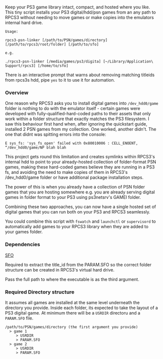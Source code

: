 Keep your PS3 game library intact, compact, and hosted where you like. This tiny script installs your PS3 digital/hdd/psn games from an any path to RPCS3 without needing to move games or make copies into the emulators internal hard drive.

```
Usage:

rpcs3-psn-linker [/path/to/PSN/games/directory] [/path/to/rpcs3/root/folder] [/path/to/sfo]

e.g.

./rpcs3-psn-linker [/media/games/ps3/digita] [~/Library/Application\ Support/rpcs3] [/home/to/sfo]

```

There is an interactive prompt that warns about removing matching titleids from rpcs3s hdd, pipe `yes` to it to use it for automation. 


### Overview ###

One reason why RPCS3 asks you to install digital games into `/dev_hdd0/game` folder is nothing to do with the emulator itself - certain games were developed with fully-qualified-hard-coded paths to their assets that only work within a folder structure that exactly matches the PS3 filesystem. I saw this behaviour first hand when, after ignoring the quickstart guide, installed 2 PSN games from my collection. One worked, another didn't. The one that didnt was spitting errors into the console:

`E sys_fs: 'sys_fs_open' failed with 0x80010006 : CELL_ENOENT, “/dev_hdd0/game/NP blah blah`

This project gets round this limitation and creates symlinks within RPCS3's internal hdd to point to your already-hosted collection of folder-format PSN games, making these hard-coded games believe they are running in a PS3 fs, and avoiding the need to make copies of them in RPCS3's /dev_hdd0/game folder or have additional package installation steps.

The power of this is when you already have a collection of PSN folder games that you are hosting somewhere e.g. you are already serving digital games in folder format to your PS3 using ps3netsrv's GAMEI folder.

Combining these two approaches, you can now have a single hosted set of digital games that you can run both on your PS3 and RPCS3 seamlessly.

You could combine this script with `fswatch` and `launchctl` or `supervisord` to automatically add games to your RPCS3 library when they are added to your games folder.


### Dependencies ###

[SFO](https://github.com/hippie68/sfo/releases)

Required to extract the title_id from the PARAM.SFO so the correct folder structure can be created in RPCS3's virtual hard drive.

Pass the full path to where the executable is as the third argument.

### Required Directory structure ###

It assumes all games are installed at the same level underneath the directory you provide. Inside each folder, its expected to take the layout of a PS3 digital game. At minimum there will be a `USRDIR` directoru and a `PARAM.SFO` file.

```
/path/to/PSN/games/directory (the first argument you provide)
  > game 1
     > USRDIR
     > PARAM.SFO
  > game 2
     > USRDIR
     > PARAM.SFO
```
  

